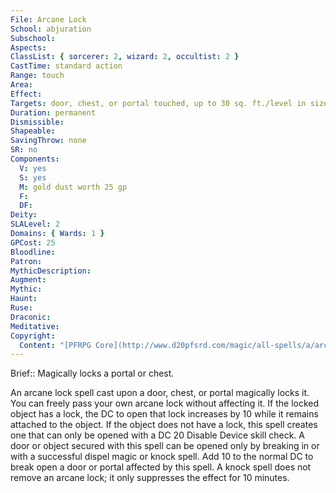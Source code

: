 ```yaml
---
File: Arcane Lock
School: abjuration
Subschool: 
Aspects: 
ClassList: { sorcerer: 2, wizard: 2, occultist: 2 }
CastTime: standard action
Range: touch
Area: 
Effect: 
Targets: door, chest, or portal touched, up to 30 sq. ft./level in size
Duration: permanent
Dismissible: 
Shapeable: 
SavingThrow: none
SR: no
Components:
  V: yes
  S: yes
  M: gold dust worth 25 gp
  F: 
  DF: 
Deity: 
SLALevel: 2
Domains: { Wards: 1 }
GPCost: 25
Bloodline: 
Patron: 
MythicDescription: 
Augment: 
Mythic: 
Haunt: 
Ruse: 
Draconic: 
Meditative: 
Copyright:
  Content: "[PFRPG Core](http://www.d20pfsrd.com/magic/all-spells/a/arcane-lock)"
---
```

Brief:: Magically locks a portal or chest.

An arcane lock spell cast upon a door, chest, or portal magically locks it. You can freely pass your own arcane lock without affecting it. If the locked object has a lock, the DC to open that lock increases by 10 while it remains attached to the object. If the object does not have a lock, this spell creates one that can only be opened with a DC 20 Disable Device skill check. A door or object secured with this spell can be opened only by breaking in or with a successful dispel magic or knock spell. Add 10 to the normal DC to break open a door or portal affected by this spell. A knock spell does not remove an arcane lock; it only suppresses the effect for 10 minutes.
